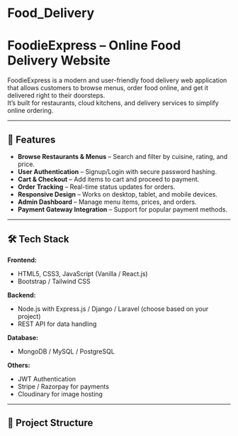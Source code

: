 # Food_Delivery

# FoodieExpress – Online Food Delivery Website

FoodieExpress is a modern and user-friendly food delivery web application that allows customers to browse menus, order food online, and get it delivered right to their doorsteps.  
It’s built for restaurants, cloud kitchens, and delivery services to simplify online ordering.

---

## 🚀 Features

- **Browse Restaurants & Menus** – Search and filter by cuisine, rating, and price.
- **User Authentication** – Signup/Login with secure password hashing.
- **Cart & Checkout** – Add items to cart and proceed to payment.
- **Order Tracking** – Real-time status updates for orders.
- **Responsive Design** – Works on desktop, tablet, and mobile devices.
- **Admin Dashboard** – Manage menu items, prices, and orders.
- **Payment Gateway Integration** – Support for popular payment methods.

---

## 🛠️ Tech Stack

**Frontend:**
- HTML5, CSS3, JavaScript (Vanilla / React.js)
- Bootstrap / Tailwind CSS

**Backend:**
- Node.js with Express.js / Django / Laravel (choose based on your project)
- REST API for data handling

**Database:**
- MongoDB / MySQL / PostgreSQL

**Others:**
- JWT Authentication
- Stripe / Razorpay for payments
- Cloudinary for image hosting

---

## 📂 Project Structure
